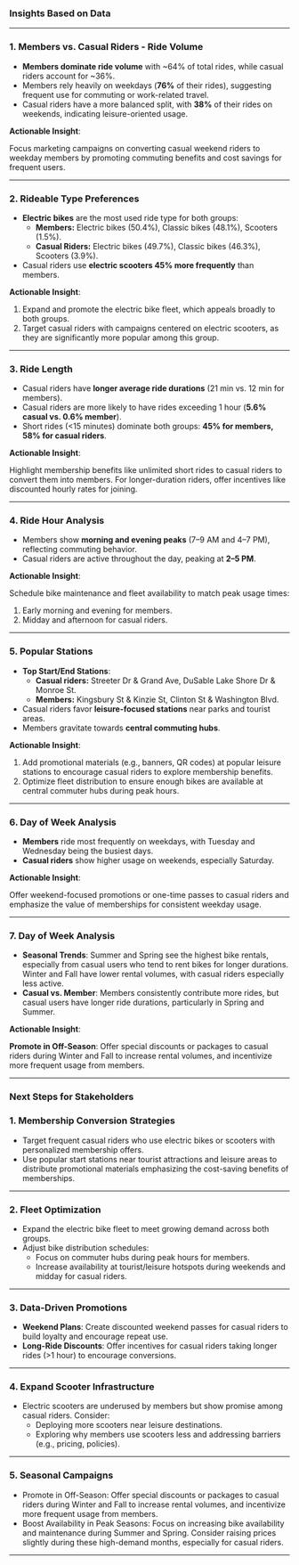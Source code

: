 ### **Insights Based on Data**

---

### **1. Members vs. Casual Riders - Ride Volume**

- **Members dominate ride volume** with ~64% of total rides, while casual riders account for ~36%.
- Members rely heavily on weekdays (**76%** of their rides), suggesting frequent use for commuting or work-related travel.
- Casual riders have a more balanced split, with **38%** of their rides on weekends, indicating leisure-oriented usage.

**Actionable Insight**:

Focus marketing campaigns on converting casual weekend riders to weekday members by promoting commuting benefits and cost savings for frequent users.

---

### **2. Rideable Type Preferences**

- **Electric bikes** are the most used ride type for both groups:
    - **Members:** Electric bikes (50.4%), Classic bikes (48.1%), Scooters (1.5%).
    - **Casual Riders:** Electric bikes (49.7%), Classic bikes (46.3%), Scooters (3.9%).
- Casual riders use **electric scooters 45% more frequently** than members.

**Actionable Insight**:

1. Expand and promote the electric bike fleet, which appeals broadly to both groups.
2. Target casual riders with campaigns centered on electric scooters, as they are significantly more popular among this group.

---

### **3. Ride Length**

- Casual riders have **longer average ride durations** (21 min vs. 12 min for members).
- Casual riders are more likely to have rides exceeding 1 hour (**5.6% casual vs. 0.6% member**).
- Short rides (<15 minutes) dominate both groups: **45% for members, 58% for casual riders**.

**Actionable Insight**:

Highlight membership benefits like unlimited short rides to casual riders to convert them into members. For longer-duration riders, offer incentives like discounted hourly rates for joining.

---

### **4. Ride Hour Analysis**

- Members show **morning and evening peaks** (7–9 AM and 4–7 PM), reflecting commuting behavior.
- Casual riders are active throughout the day, peaking at **2–5 PM**.

**Actionable Insight**:

Schedule bike maintenance and fleet availability to match peak usage times:

1. Early morning and evening for members.
2. Midday and afternoon for casual riders.

---

### **5. Popular Stations**

- **Top Start/End Stations**:
    - **Casual riders:** Streeter Dr & Grand Ave, DuSable Lake Shore Dr & Monroe St.
    - **Members:** Kingsbury St & Kinzie St, Clinton St & Washington Blvd.
- Casual riders favor **leisure-focused stations** near parks and tourist areas.
- Members gravitate towards **central commuting hubs**.

**Actionable Insight**:

1. Add promotional materials (e.g., banners, QR codes) at popular leisure stations to encourage casual riders to explore membership benefits.
2. Optimize fleet distribution to ensure enough bikes are available at central commuter hubs during peak hours.

---

### **6. Day of Week Analysis**

- **Members** ride most frequently on weekdays, with Tuesday and Wednesday being the busiest days.
- **Casual riders** show higher usage on weekends, especially Saturday.

**Actionable Insight**:

Offer weekend-focused promotions or one-time passes to casual riders and emphasize the value of memberships for consistent weekday usage.

---

### **7. Day of Week Analysis**

- **Seasonal Trends**: Summer and Spring see the highest bike rentals, especially from casual users who tend to rent bikes for longer durations. Winter and Fall have lower rental volumes, with casual riders especially less active.
- **Casual vs. Member**: Members consistently contribute more rides, but casual users have longer ride durations, particularly in Spring and Summer.

**Actionable Insight**:

**Promote in Off-Season**: Offer special discounts or packages to casual riders during Winter and Fall to increase rental volumes, and incentivize more frequent usage from members.

---

### **Next Steps for Stakeholders**

### **1. Membership Conversion Strategies**

- Target frequent casual riders who use electric bikes or scooters with personalized membership offers.
- Use popular start stations near tourist attractions and leisure areas to distribute promotional materials emphasizing the cost-saving benefits of memberships.

---

### **2. Fleet Optimization**

- Expand the electric bike fleet to meet growing demand across both groups.
- Adjust bike distribution schedules:
    - Focus on commuter hubs during peak hours for members.
    - Increase availability at tourist/leisure hotspots during weekends and midday for casual riders.

---

### **3. Data-Driven Promotions**

- **Weekend Plans**: Create discounted weekend passes for casual riders to build loyalty and encourage repeat use.
- **Long-Ride Discounts**: Offer incentives for casual riders taking longer rides (>1 hour) to encourage conversions.

---

### **4. Expand Scooter Infrastructure**

- Electric scooters are underused by members but show promise among casual riders. Consider:
    - Deploying more scooters near leisure destinations.
    - Exploring why members use scooters less and addressing barriers (e.g., pricing, policies).

---

### **5. Seasonal Campaigns**

- Promote in Off-Season: Offer special discounts or packages to casual riders during Winter and Fall to increase rental volumes, and incentivize more frequent usage from members.
- Boost Availability in Peak Seasons: Focus on increasing bike availability and maintenance during Summer and Spring. Consider raising prices slightly during these high-demand months, especially for casual riders.

---